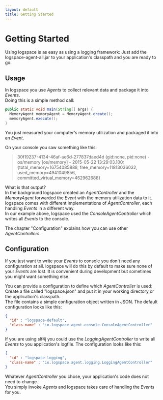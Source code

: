 ```yaml
---
layout: default
title: Getting Started
---
```


# Getting Started
Using logspace is as easy as using a logging framework:
Just add the logspace-agent-all.jar to your application's classpath and you are ready to go.


## Usage

In logspace you use *Agents* to collect relevant data and package it into *Events*.<br/>
Doing this is a simple method call:

````java
public static void main(String[] args) {
  MemoryAgent memoryAgent = MemoryAgent.create();
  memoryAgent.execute();
}
````

You just measured your computer's memory utilization and packaged it into an *Event*.

On your console you saw something like this:

>30f19237-4134-46af-ae6d-277837daed4d (gid:none, pid:none) - os/memory [os/memory] - 2015-05-22 13:29:03.100: {total_memory=16754085888, free_memory=11813036032, used_memory=4941049856, committed_virtual_memory=462962688}

What is that output?<br/>
In the background logspace created an *AgentController* and the *MemoryAgent* forwarded the *Event* with the memory utilization data to it. logspace comes with different implementations of *AgentController*, each handling *Events* in a different way.<br/>
In our example above, logspace used the *ConsoleAgentController* which writes all *Events* to the console.

The chapter "Configuration" explains how you can use other *AgentControllers*.

## Configuration

If you just want to write your *Events* to console you don't need any configuration at all.
logspace will do this by default to make sure none of your *Events* are lost. It is convenient during development but sometimes you might want something else.

You can provide a configuration to define which *AgentController* is used:<br/>
Create a file called "logspace.json" and put it in your working directory or the application's classpath.<br/>
The file contains a simple configuration object written in JSON. The default configuration looks like this:

````json
{
  "id" : "logspace-default",
  "class-name" : "io.logspace.agent.console.ConsoleAgentController"
}
````

If you are using slf4j you could use the *LoggingAgentController* to write all *Events* to you application's logfile.
The configuration looks like this:

````json
{
  "id" : "logspace-logging",
  "class-name" : "io.logspace.agent.logging.LoggingAgentController"
}
````

Whatever *AgentController* you chose, your application's code does not need to change.<br/>
You simply invoke *Agents* and logspace takes care of handling the *Events* for you.